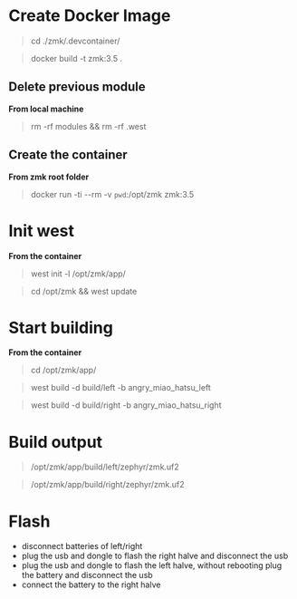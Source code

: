 # Create Docker Image
> cd ./zmk/.devcontainer/

> docker build -t zmk:3.5 .

## Delete previous module
**From local machine**

> rm -rf modules && rm -rf .west

## Create the container 
**From zmk root folder**

> docker run -ti --rm -v `pwd`:/opt/zmk zmk:3.5

# Init west 
**From the container**

> west init -l /opt/zmk/app/

> cd /opt/zmk && west update

# Start building
**From the container**

> cd /opt/zmk/app/

> west build -d build/left -b angry_miao_hatsu_left

> west build -d build/right -b angry_miao_hatsu_right

# Build output
> /opt/zmk/app/build/left/zephyr/zmk.uf2

> /opt/zmk/app/build/right/zephyr/zmk.uf2

# Flash
- disconnect batteries of left/right
- plug the usb and dongle to flash the right halve and disconnect the usb
- plug the usb and dongle to flash the left halve, without rebooting plug the battery and disconnect the usb
- connect the battery to the right halve
